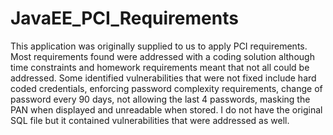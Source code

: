 # JavaEE_PCI_Requirements
This application was originally supplied to us to apply PCI requirements. 
Most requirements found were addressed with a coding solution although time constraints and homework requirements meant that not all could be addressed.  Some identified vulnerabilities that were not fixed include hard coded credentials, enforcing password complexity requirements, change of password every 90 days, not allowing the last 4 passwords, masking the PAN when displayed and unreadable when stored.
I do not have the original SQL file but it contained vulnerabilities that were addressed as well.
